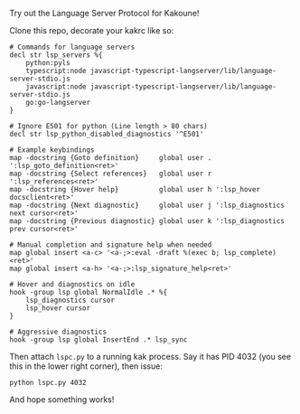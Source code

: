 Try out the Language Server Protocol for Kakoune!

Clone this repo, decorate your kakrc like so:

```kak
# Commands for language servers
decl str lsp_servers %{
    python:pyls
    typescript:node javascript-typescript-langserver/lib/language-server-stdio.js
    javascript:node javascript-typescript-langserver/lib/language-server-stdio.js
    go:go-langserver
}

# Ignore E501 for python (Line length > 80 chars)
decl str lsp_python_disabled_diagnostics '^E501'

# Example keybindings
map -docstring {Goto definition}     global user . ':lsp_goto_definition<ret>'
map -docstring {Select references}   global user r ':lsp_references<ret>'
map -docstring {Hover help}          global user h ':lsp_hover docsclient<ret>'
map -docstring {Next diagnostic}     global user j ':lsp_diagnostics next cursor<ret>'
map -docstring {Previous diagnostic} global user k ':lsp_diagnostics prev cursor<ret>'

# Manual completion and signature help when needed
map global insert <a-c> '<a-;>:eval -draft %(exec b; lsp_complete)<ret>'
map global insert <a-h> '<a-;>:lsp_signature_help<ret>'

# Hover and diagnostics on idle
hook -group lsp global NormalIdle .* %{
    lsp_diagnostics cursor
    lsp_hover cursor
}

# Aggressive diagnostics
hook -group lsp global InsertEnd .* lsp_sync
```

Then attach `lspc.py` to a running kak process. Say it has PID 4032 (you see
this in the lower right corner), then issue:

    python lspc.py 4032

And hope something works!

